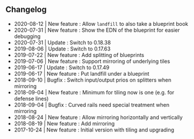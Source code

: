## Changelog

- 2020-08-12 | New feature : Allow `landfill` to also take a blueprint
  book
- 2020-07-31 | New feature : Show the EDN of the blueprint for easier debugging
- 2020-07-31 | Update      : Switch to 0.18.38
- 2019-08-06 | Update      : Switch to 0.17.63
- 2019-07-22 | New feature : Add splitting of blueprints
- 2019-07-06 | New feature : Support mirroring of underlying tiles
- 2019-06-17 | Update      : Switch to 0.17.49
- 2019-06-17 | New feature : Put landfill under a blueprint
- 2018-09-10 | Bugfix      : Switch input/output prios on splitters when mirroring
- 2018-09-04 | New feature : Minimum for tiling now is one (e.g. for defense lines)
- 2018-09-04 | Bugfix      : Curved rails need special treatment when mirroring
- 2018-08-24 | New feature : Allow mirroring horizontally and vertically
- 2018-08-19 | New feature : Add mirroring
- 2017-10-24 | New feature : Initial version with tiling and upgrading
